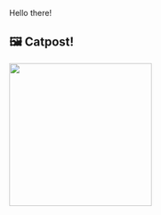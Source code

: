 Hello there!



## 🖼️ Catpost!

<sub>
    <img src="https://cdn2.thecatapi.com/images/86jwAC0vv.jpg" height="256">
</sub>

